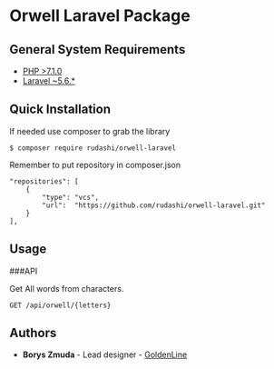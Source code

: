 Orwell Laravel Package
================

General System Requirements
-------------
- [PHP >7.1.0](http://php.net/)
- [Laravel ~5.6.*](https://github.com/laravel/framework)

Quick Installation
-------------
If needed use composer to grab the library

```
$ composer require rudashi/orwell-laravel
```

Remember to put repository in composer.json

```
"repositories": [
    {
        "type": "vcs",
        "url":  "https://github.com/rudashi/orwell-laravel.git"
    }
],
```

Usage
-------------

###API

Get All words from characters. 
```
GET /api/orwell/{letters}
```


Authors
-------------

* **Borys Zmuda** - Lead designer - [GoldenLine](http://www.goldenline.pl/borys-zmuda/)
